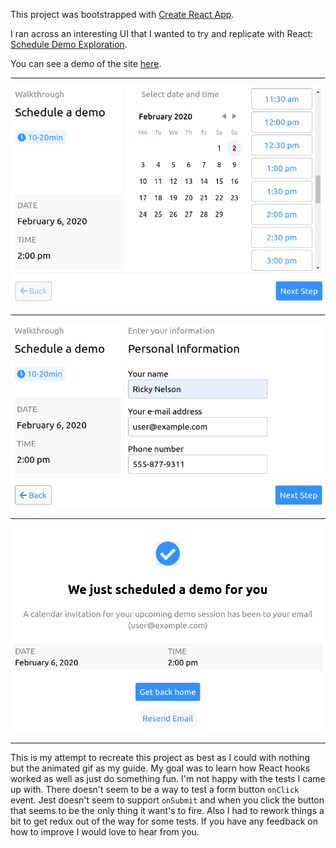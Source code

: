 This project was bootstrapped with [Create React App](https://github.com/facebook/create-react-app).

I ran across an interesting UI that I wanted to try and replicate with
React: [Schedule Demo Exploration](https://dribbble.com/shots/9357635-Schedule-Demo-Exploration).

You can see a demo of the site
[here](https://zolmok.github.io/schedule-event/).

---

<p align="center">
  <img width="723" src="https://github.com/Zolmok/schedule-event/blob/master/docs/step-1.png">
</p>

---

<p align="center">
  <img width="723" src="https://github.com/Zolmok/schedule-event/blob/master/docs/step-2.png">
</p>

---

<p align="center">
  <img width="723" src="https://github.com/Zolmok/schedule-event/blob/master/docs/step-3.png">
</p>

---

This is my attempt to recreate this project as best as I could with
nothing but the animated gif as my guide.  My goal was to learn how
React hooks worked as well as just do something fun.  I'm not happy
with the tests I came up with.  There doesn't seem to be a way to test
a form button `onClick` event.  Jest doesn't seem to support
`onSubmit` and when you click the button that seems to be the only
thing it want's to fire.  Also I had to rework things a bit to get
redux out of the way for some tests.  If you have any feedback on how
to improve I would love to hear from you.
